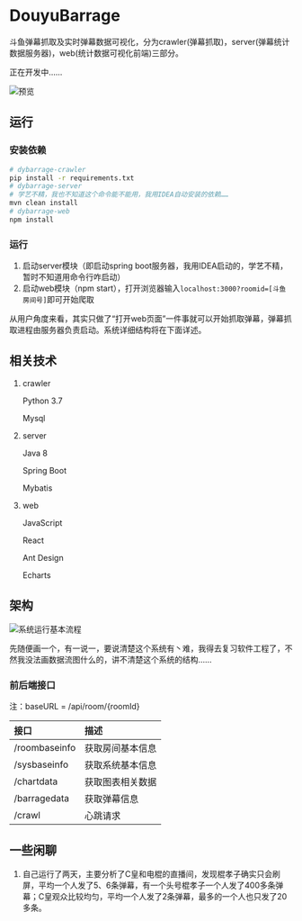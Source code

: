 # DouyuBarrage

斗鱼弹幕抓取及实时弹幕数据可视化，分为crawler(弹幕抓取)，server(弹幕统计数据服务器)，web(统计数据可视化前端)三部分。

正在开发中……

![预览](https://github.com/Crawler995/DouyuBarrage/blob/master/doc/preview.png)

## 运行

### 安装依赖
```bash
# dybarrage-crawler
pip install -r requirements.txt
# dybarrage-server
# 学艺不精，我也不知道这个命令能不能用，我用IDEA自动安装的依赖……
mvn clean install
# dybarrage-web
npm install
```

### 运行

1. 启动server模块（即启动spring boot服务器，我用IDEA启动的，学艺不精，暂时不知道用命令行咋启动）
2. 启动web模块（npm start），打开浏览器输入`localhost:3000?roomid=[斗鱼房间号]`即可开始爬取

从用户角度来看，其实只做了“打开web页面”一件事就可以开始抓取弹幕，弹幕抓取进程由服务器负责启动。系统详细结构将在下面详述。

## 相关技术

1. crawler

   Python 3.7

   Mysql

2. server

   Java 8

   Spring Boot

   Mybatis

3. web

   JavaScript

   React

   Ant Design

   Echarts
   
## 架构

   ![系统运行基本流程](https://github.com/Crawler995/DouyuBarrage/blob/master/doc/process.jpg)

先随便画一个，有一说一，要说清楚这个系统有丶难，我得去复习软件工程了，不然我没法画数据流图什么的，讲不清楚这个系统的结构……

### 前后端接口

注：baseURL = /api/room/{roomId}

| 接口          | 描述             |
| :------------ | :--------------- |
| /roombaseinfo | 获取房间基本信息 |
| /sysbaseinfo  | 获取系统基本信息 |
| /chartdata    | 获取图表相关数据 |
| /barragedata  | 获取弹幕信息     |
| /crawl        | 心跳请求         |

## 一些闲聊

1. 自己运行了两天，主要分析了C皇和电棍的直播间，发现棍孝子确实只会刷屏，平均一个人发了5、6条弹幕，有一个头号棍孝子一个人发了400多条弹幕；C皇观众比较均匀，平均一个人发了2条弹幕，最多的一个人也只发了20多条。